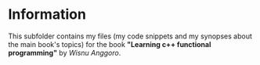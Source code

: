 Information
===========

This subfolder contains my files (my code snippets and my synopses 
about the main book's topics) for the book
**"Learning c++ functional programming"** by *Wisnu Anggoro*. 

